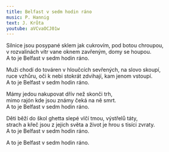 ```yaml
---
title: Belfast v sedm hodin ráno
music: P. Hannig
text: J. Krůta
youtube: aVCvaOCJ01w
---
```


Silnice jsou posypané sklem jak cukrovím, pod botou chroupou,  
v rozvalinách vítr vane oknem zavřeným, domy se houpou.  
A to je Belfast v sedm hodin ráno.  

Muži chodí do továren v hloučcích sevřených, na slovo skoupí,  
ruce vzhůru, oči k nebi stokrát zdvihají, kam jenom vstoupí.  
A to je Belfast v sedm hodin ráno.  

Mámy jedou nakupovat dřív než skonči trh,  
mimo rajón kde jsou známy čeká na ně smrt.  
A to je Belfast v sedm hodin ráno.  

Děti běží do škol ghetta slepé vlčí tmou, výstřelů táty,  
strach a křeč jsou z jejich světa a život je hrou s tisíci zvraty.  
A to je Belfast v sedm hodin ráno.  

A to je Belfast v sedm hodin ráno.
